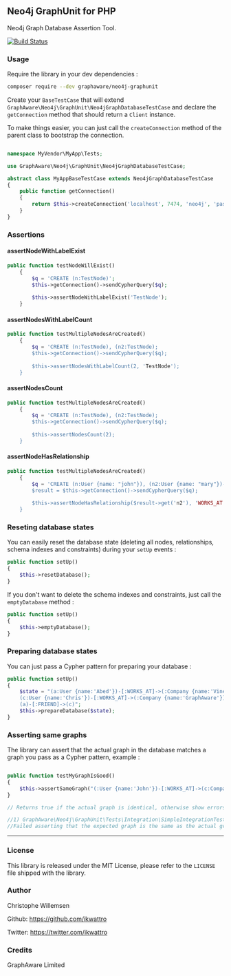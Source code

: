## Neo4j GraphUnit for PHP

Neo4j Graph Database Assertion Tool.

[![Build Status](https://travis-ci.org/graphaware/php-graphunit.svg?branch=master)](https://travis-ci.org/graphaware/php-graphunit)

### Usage

Require the library in your dev dependencies :

```bash
composer require --dev graphaware/neo4j-graphunit
```

Create your `BaseTestCase` that will extend `GraphAware\Neo4j\GraphUnit\Neo4jGraphDatabaseTestCase` and declare the 
`getConnection` method that should return a `Client` instance.

To make things easier, you can just call the `createConnection` method of the parent class to bootstrap the connection.

```php

namespace MyVendor\MyApp\Tests;

use GraphAware\Neo4j\GraphUnit\Neo4jGraphDatabaseTestCase;

abstract class MyAppBaseTestCase extends Neo4jGraphDatabaseTestCase
{
	public function getConnection()
	{
		return $this->createConnection('localhost', 7474, 'neo4j', 'password');
	}
}
```

### Assertions

#### assertNodeWithLabelExist

```php
public function testNodeWillExist()
	{
		$q = 'CREATE (n:TestNode)';
		$this->getConnection()->sendCypherQuery($q);
		
		$this->assertNodeWithLabelExist('TestNode');
	}
```

#### assertNodesWithLabelCount

```php
public function testMultipleNodesAreCreated()
	{
		$q = 'CREATE (n:TestNode), (n2:TestNode);
		$this->getConnection()->sendCypherQuery($q);
		
		$this->assertNodesWithLabelCount(2, 'TestNode');
	}
```

#### assertNodesCount

```php
public function testMultipleNodesAreCreated()
	{
		$q = 'CREATE (n:TestNode), (n2:TestNode);
		$this->getConnection()->sendCypherQuery($q);
		
		$this->assertNodesCount(2);
	}
```

#### assertNodeHasRelationship

```php
public function testMultipleNodesAreCreated()
	{
		$q = 'CREATE (n:User {name: "john"}), (n2:User {name: "mary"})-[:WORKS_AT]->(:Company {name:"Acme"}) RETURN n2;
		$result = $this->getConnection()->sendCypherQuery($q);
		
		$this->assertNodeHasRelationship($result->get('n2'), 'WORKS_AT', 'OUT');
	}
```

### Reseting database states

You can easily reset the database state (deleting all nodes, relationships, schema indexes and constraints) during your `setUp` events :

```php
public function setUp()
{
	$this->resetDatabase();
}
```

If you don't want to delete the schema indexes and constraints, just call the `emptyDatabase` method :

```php
public function setUp()
{
	$this->emptyDatabase();
}
```

### Preparing database states

You can just pass a Cypher pattern for preparing your database :

```php
public function setUp()
{
	$state = "(a:User {name:'Abed'})-[:WORKS_AT]->(:Company {name:'Vinelab'})
	(c:User {name:'Chris'})-[:WORKS_AT]->(:Company {name:'GraphAware'})
	(a)-[:FRIEND]->(c)";
	$this->prepareDatabase($state);
}
```

### Asserting same graphs

The library can assert that the actual graph in the database matches a graph you pass as a Cypher pattern, example : 

```php

public function testMyGraphIsGood()
{
	$this->assertSameGraph("(:User {name:'John'})-[:WORKS_AT]->(c:Company {name:'Acme'})");
}

// Returns true if the actual graph is identical, otherwise show errors in PHPUnit

//1) GraphAware\Neo4j\GraphUnit\Tests\Integration\SimpleIntegrationTest::testAssertSame
//Failed asserting that the expected graph is the same as the actual graph.
```

---

### License

This library is released under the MIT License, please refer to the `LICENSE` file shipped with the library.

### Author

Christophe Willemsen

Github: https://github.com/ikwattro

Twitter: https://twitter.com/ikwattro

### Credits

GraphAware Limited
